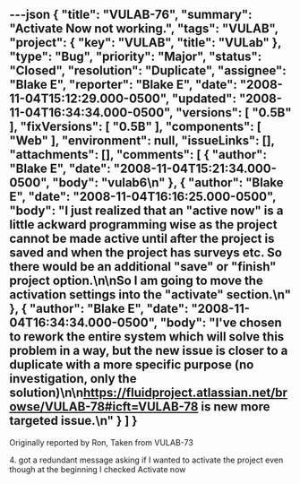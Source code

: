 ---json
{
  "title": "VULAB-76",
  "summary": "Activate Now not working.",
  "tags": "VULAB",
  "project": {
    "key": "VULAB",
    "title": "VULab"
  },
  "type": "Bug",
  "priority": "Major",
  "status": "Closed",
  "resolution": "Duplicate",
  "assignee": "Blake E",
  "reporter": "Blake E",
  "date": "2008-11-04T15:12:29.000-0500",
  "updated": "2008-11-04T16:34:34.000-0500",
  "versions": [
    "0.5B"
  ],
  "fixVersions": [
    "0.5B"
  ],
  "components": [
    "Web"
  ],
  "environment": null,
  "issueLinks": [],
  "attachments": [],
  "comments": [
    {
      "author": "Blake E",
      "date": "2008-11-04T15:21:34.000-0500",
      "body": "vulab6\n"
    },
    {
      "author": "Blake E",
      "date": "2008-11-04T16:16:25.000-0500",
      "body": "I just realized that an \"active now\" is a little ackward programming wise as the project cannot be made active until after the project is saved and when the project has surveys etc. So there would be an additional \"save\" or \"finish\" project option.\n\nSo I am going to move the activation settings into the \"activate\" section.\n"
    },
    {
      "author": "Blake E",
      "date": "2008-11-04T16:34:34.000-0500",
      "body": "I've chosen to rework the entire system which will solve this problem in a way, but the new issue is closer to a duplicate with a more specific purpose (no investigation, only the solution)\n\n<https://fluidproject.atlassian.net/browse/VULAB-78#icft=VULAB-78> is new more targeted issue.\n"
    }
  ]
}
---
Originally reported by Ron, Taken from VULAB-73

4\. got a redundant message asking if I wanted to activate the project even though at the beginning I checked Activate now&#x20;

        